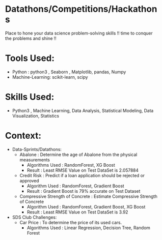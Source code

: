 # Datathons/Competitions/Hackathons

Place to hone your data science problem-solving skills !! time to conquer the problems and shine !!

# Tools Used:
  * Python : python3 , Seaborn , Matplotlib, pandas, Numpy
  * Machine-Learning: scikit-learn, scipy

# Skills Used:
  * Python3 , Machine Learning, Data Analysis, Statistical Modeling, Data Visualization, Statistics
  
# Context:
  * Data-Sprints/Datathons:
     * Abalone : Determine the age of Abalone from the physical measurements
        * Algorithms Used : RandomForest, XG Boost
        * Result : Least RMSE Value on Test DataSet is 2.057884
     * Credit Risk : Predict if a loan application should be rejected or approved
        * Algorithm Used : RandomForest, Gradient Boost
        * Result : Gradient Boost is 79% accurate on Test Dataset
     * Compressive Strength of Concrete : Estimate Compressive Strength of Concrete
        * Algorithm Used : RandomForest, Gradient Boost, XG Boost
        * Result : Least RMSE Value on Test DataSet is 3.92
  * SDS Club Challenges:
     * Car Price : To determine the price of its used cars.
        * Algorithms Used : Linear Regression, Decision Tree, Random Forest
